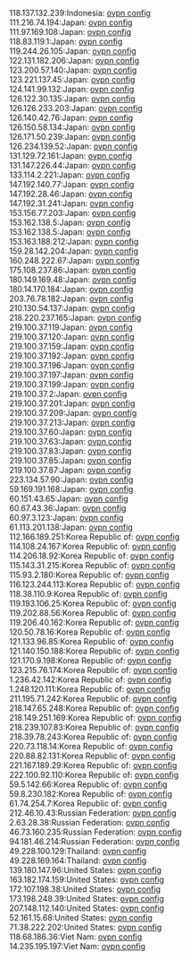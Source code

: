 118.137.132.239:Indonesia: [ovpn config](vpn/118_137_132_239.ovpn)  
111.216.74.194:Japan: [ovpn config](vpn/111_216_74_194.ovpn)  
111.97.169.108:Japan: [ovpn config](vpn/111_97_169_108.ovpn)  
118.83.119.1:Japan: [ovpn config](vpn/118_83_119_1.ovpn)  
119.244.26.105:Japan: [ovpn config](vpn/119_244_26_105.ovpn)  
122.131.182.206:Japan: [ovpn config](vpn/122_131_182_206.ovpn)  
123.200.57.140:Japan: [ovpn config](vpn/123_200_57_140.ovpn)  
123.221.137.45:Japan: [ovpn config](vpn/123_221_137_45.ovpn)  
124.141.99.132:Japan: [ovpn config](vpn/124_141_99_132.ovpn)  
126.122.30.135:Japan: [ovpn config](vpn/126_122_30_135.ovpn)  
126.126.233.203:Japan: [ovpn config](vpn/126_126_233_203.ovpn)  
126.140.42.76:Japan: [ovpn config](vpn/126_140_42_76.ovpn)  
126.150.58.134:Japan: [ovpn config](vpn/126_150_58_134.ovpn)  
126.171.50.239:Japan: [ovpn config](vpn/126_171_50_239.ovpn)  
126.234.139.52:Japan: [ovpn config](vpn/126_234_139_52.ovpn)  
131.129.72.161:Japan: [ovpn config](vpn/131_129_72_161.ovpn)  
131.147.226.44:Japan: [ovpn config](vpn/131_147_226_44.ovpn)  
133.114.2.221:Japan: [ovpn config](vpn/133_114_2_221.ovpn)  
147.192.140.77:Japan: [ovpn config](vpn/147_192_140_77.ovpn)  
147.192.28.46:Japan: [ovpn config](vpn/147_192_28_46.ovpn)  
147.192.31.241:Japan: [ovpn config](vpn/147_192_31_241.ovpn)  
153.156.77.203:Japan: [ovpn config](vpn/153_156_77_203.ovpn)  
153.162.138.5:Japan: [ovpn config](vpn/153_162_138_5.ovpn)  
153.162.138.5:Japan: [ovpn config](vpn/153_162_138_5.ovpn)  
153.163.188.212:Japan: [ovpn config](vpn/153_163_188_212.ovpn)  
159.28.142.204:Japan: [ovpn config](vpn/159_28_142_204.ovpn)  
160.248.222.67:Japan: [ovpn config](vpn/160_248_222_67.ovpn)  
175.108.237.86:Japan: [ovpn config](vpn/175_108_237_86.ovpn)  
180.149.169.48:Japan: [ovpn config](vpn/180_149_169_48.ovpn)  
180.14.170.184:Japan: [ovpn config](vpn/180_14_170_184.ovpn)  
203.76.78.182:Japan: [ovpn config](vpn/203_76_78_182.ovpn)  
210.130.54.137:Japan: [ovpn config](vpn/210_130_54_137.ovpn)  
218.220.237.165:Japan: [ovpn config](vpn/218_220_237_165.ovpn)  
219.100.37.119:Japan: [ovpn config](vpn/219_100_37_119.ovpn)  
219.100.37.120:Japan: [ovpn config](vpn/219_100_37_120.ovpn)  
219.100.37.159:Japan: [ovpn config](vpn/219_100_37_159.ovpn)  
219.100.37.192:Japan: [ovpn config](vpn/219_100_37_192.ovpn)  
219.100.37.196:Japan: [ovpn config](vpn/219_100_37_196.ovpn)  
219.100.37.197:Japan: [ovpn config](vpn/219_100_37_197.ovpn)  
219.100.37.199:Japan: [ovpn config](vpn/219_100_37_199.ovpn)  
219.100.37.2:Japan: [ovpn config](vpn/219_100_37_2.ovpn)  
219.100.37.201:Japan: [ovpn config](vpn/219_100_37_201.ovpn)  
219.100.37.209:Japan: [ovpn config](vpn/219_100_37_209.ovpn)  
219.100.37.213:Japan: [ovpn config](vpn/219_100_37_213.ovpn)  
219.100.37.60:Japan: [ovpn config](vpn/219_100_37_60.ovpn)  
219.100.37.63:Japan: [ovpn config](vpn/219_100_37_63.ovpn)  
219.100.37.83:Japan: [ovpn config](vpn/219_100_37_83.ovpn)  
219.100.37.85:Japan: [ovpn config](vpn/219_100_37_85.ovpn)  
219.100.37.87:Japan: [ovpn config](vpn/219_100_37_87.ovpn)  
223.134.57.90:Japan: [ovpn config](vpn/223_134_57_90.ovpn)  
59.169.191.168:Japan: [ovpn config](vpn/59_169_191_168.ovpn)  
60.151.43.65:Japan: [ovpn config](vpn/60_151_43_65.ovpn)  
60.67.43.36:Japan: [ovpn config](vpn/60_67_43_36.ovpn)  
60.97.3.123:Japan: [ovpn config](vpn/60_97_3_123.ovpn)  
61.113.201.138:Japan: [ovpn config](vpn/61_113_201_138.ovpn)  
112.166.189.251:Korea Republic of: [ovpn config](vpn/112_166_189_251.ovpn)  
114.108.24.167:Korea Republic of: [ovpn config](vpn/114_108_24_167.ovpn)  
114.206.18.92:Korea Republic of: [ovpn config](vpn/114_206_18_92.ovpn)  
115.143.31.215:Korea Republic of: [ovpn config](vpn/115_143_31_215.ovpn)  
115.93.2.180:Korea Republic of: [ovpn config](vpn/115_93_2_180.ovpn)  
116.123.244.113:Korea Republic of: [ovpn config](vpn/116_123_244_113.ovpn)  
118.38.110.9:Korea Republic of: [ovpn config](vpn/118_38_110_9.ovpn)  
119.193.106.25:Korea Republic of: [ovpn config](vpn/119_193_106_25.ovpn)  
119.202.88.56:Korea Republic of: [ovpn config](vpn/119_202_88_56.ovpn)  
119.206.40.162:Korea Republic of: [ovpn config](vpn/119_206_40_162.ovpn)  
120.50.78.16:Korea Republic of: [ovpn config](vpn/120_50_78_16.ovpn)  
121.133.96.85:Korea Republic of: [ovpn config](vpn/121_133_96_85.ovpn)  
121.140.150.188:Korea Republic of: [ovpn config](vpn/121_140_150_188.ovpn)  
121.170.9.198:Korea Republic of: [ovpn config](vpn/121_170_9_198.ovpn)  
123.215.76.174:Korea Republic of: [ovpn config](vpn/123_215_76_174.ovpn)  
1.236.42.142:Korea Republic of: [ovpn config](vpn/1_236_42_142.ovpn)  
1.248.120.111:Korea Republic of: [ovpn config](vpn/1_248_120_111.ovpn)  
211.195.71.242:Korea Republic of: [ovpn config](vpn/211_195_71_242.ovpn)  
218.147.65.248:Korea Republic of: [ovpn config](vpn/218_147_65_248.ovpn)  
218.149.251.169:Korea Republic of: [ovpn config](vpn/218_149_251_169.ovpn)  
218.239.107.83:Korea Republic of: [ovpn config](vpn/218_239_107_83.ovpn)  
218.39.78.243:Korea Republic of: [ovpn config](vpn/218_39_78_243.ovpn)  
220.73.118.14:Korea Republic of: [ovpn config](vpn/220_73_118_14.ovpn)  
220.88.82.131:Korea Republic of: [ovpn config](vpn/220_88_82_131.ovpn)  
221.167.189.29:Korea Republic of: [ovpn config](vpn/221_167_189_29.ovpn)  
222.100.92.110:Korea Republic of: [ovpn config](vpn/222_100_92_110.ovpn)  
59.5.142.66:Korea Republic of: [ovpn config](vpn/59_5_142_66.ovpn)  
59.8.230.182:Korea Republic of: [ovpn config](vpn/59_8_230_182.ovpn)  
61.74.254.7:Korea Republic of: [ovpn config](vpn/61_74_254_7.ovpn)  
212.46.10.43:Russian Federation: [ovpn config](vpn/212_46_10_43.ovpn)  
2.63.28.38:Russian Federation: [ovpn config](vpn/2_63_28_38.ovpn)  
46.73.160.235:Russian Federation: [ovpn config](vpn/46_73_160_235.ovpn)  
94.181.46.214:Russian Federation: [ovpn config](vpn/94_181_46_214.ovpn)  
49.228.100.129:Thailand: [ovpn config](vpn/49_228_100_129.ovpn)  
49.228.169.164:Thailand: [ovpn config](vpn/49_228_169_164.ovpn)  
139.180.147.96:United States: [ovpn config](vpn/139_180_147_96.ovpn)  
163.182.174.159:United States: [ovpn config](vpn/163_182_174_159.ovpn)  
172.107.198.38:United States: [ovpn config](vpn/172_107_198_38.ovpn)  
173.198.248.39:United States: [ovpn config](vpn/173_198_248_39.ovpn)  
207.148.112.140:United States: [ovpn config](vpn/207_148_112_140.ovpn)  
52.161.15.68:United States: [ovpn config](vpn/52_161_15_68.ovpn)  
71.38.222.202:United States: [ovpn config](vpn/71_38_222_202.ovpn)  
118.68.186.36:Viet Nam: [ovpn config](vpn/118_68_186_36.ovpn)  
14.235.195.197:Viet Nam: [ovpn config](vpn/14_235_195_197.ovpn)  
